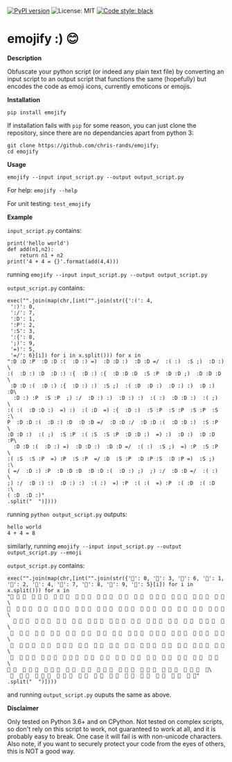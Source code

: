 [![PyPI version](https://badge.fury.io/py/emojify.svg)](https://badge.fury.io/py/emojify)
![License: MIT](https://img.shields.io/badge/License-MIT-blue.svg)
[![Code style: black](https://img.shields.io/badge/code%20style-black-000000.svg)](https://github.com/psf/black)
# emojify :) 😊

**Description**

Obfuscate your python script (or indeed any plain text file) by converting an input script to an output script that functions the same (hopefully) but encodes the code as emoji icons, currently emoticons or emojis.

**Installation**

`pip install emojify`

If installation fails with `pip` for some reason, you can just clone the repository, since there are no dependancies apart from python 3:
```
git clone https://github.com/chris-rands/emojify;
cd emojify
```

**Usage**

`emojify --input input_script.py --output output_script.py`

For help:
`emojify --help`

For unit testing:
`test_emojify`

**Example**

`input_script.py` contains:

    print('hello world')
    def add(n1,n2):
        return n1 + n2
    print('4 + 4 = {}'.format(add(4,4)))

running `emojify --input input_script.py --output output_script.py`

`output_script.py` contains:

    exec("".join(map(chr,[int("".join(str({':(': 4,
     ':)': 0,
     ':/': 7,
     ':D': 1,
     ':P': 2,
     ':S': 3,
     ':{': 8,
     ';)': 9,
     '=)': 5,
     '=/': 6}[i]) for i in x.split())) for x in
    ":D :D :P  :D :D :(  :D :) =)  :D :D :)  :D :D =/  :( :)  :S ;)  :D :) \
    :(  :D :) :D  :D :) :{  :D :) :{  :D :D :D  :S :P  :D :D ;)  :D :D :D \
     :D :D :(  :D :) :{  :D :) :)  :S ;)  :( :D  :D :)  :D :) :)  :D :) :D\
      :D :) :P  :S :P  ;) :/  :D :) :)  :D :) :)  :( :)  :D :D :)  :( ;)  \
    :( :(  :D :D :)  =) :)  :( :D  =) :{  :D :)  :S :P  :S :P  :S :P  :S :\
    P  :D :D :(  :D :) :D  :D :D =/  :D :D :/  :D :D :(  :D :D :)  :S :P  \
    :D :D :)  :( ;)  :S :P  :( :S  :S :P  :D :D :)  =) :)  :D :)  :D :D :P\
      :D :D :(  :D :) =)  :D :D :)  :D :D =/  :( :)  :S ;)  =) :P  :S :P  \
    :( :S  :S :P  =) :P  :S :P  =/ :D  :S :P  :D :P :S  :D :P =)  :S ;)  :\
    ( =/  :D :) :P  :D :D :D  :D :D :(  :D :) ;)  ;) :/  :D :D =/  :( :)  \
    ;) :/  :D :) :)  :D :) :)  :( :)  =) :P  :( :(  =) :P  :( :D  :( :D  :\
    ( :D  :D :)"
    .split("  ")])))

running `python output_script.py` outputs:

    hello world
    4 + 4 = 8

similarly, running `emojify --input input_script.py --output output_script.py --emoji`

`output_script.py` contains:

    exec("".join(map(chr,[int("".join(str({'🖕': 0, '🖕': 3, '🖕': 6, '🖕': 1, '🖕': 2, '🖕': 4, '🖕': 7, '🖕': 8, '🖕': 9, '🖕': 5}[i]) for i in x.split())) for x in
    "🖕 🖕 🖕  🖕 🖕 🖕  🖕 🖕 🖕  🖕 🖕 🖕  🖕 🖕 🖕  🖕 🖕  🖕 🖕  🖕 🖕 🖕  🖕 🖕 🖕  🖕 🖕 🖕  🖕 🖕 \
    🖕  🖕 🖕 🖕  🖕 🖕  🖕 🖕 🖕  🖕 🖕 🖕  🖕 🖕 🖕  🖕 🖕 🖕  🖕 🖕 🖕  🖕 🖕  🖕 🖕  🖕 🖕  🖕 🖕 🖕\
      🖕 🖕 🖕  🖕 🖕 🖕  🖕 🖕  🖕 🖕  🖕 🖕 🖕  🖕 🖕 🖕  🖕 🖕  🖕 🖕 🖕  🖕 🖕  🖕 🖕  🖕 🖕 🖕  🖕\
     🖕  🖕 🖕  🖕 🖕  🖕 🖕  🖕 🖕  🖕 🖕  🖕 🖕  🖕 🖕  🖕 🖕 🖕  🖕 🖕 🖕  🖕 🖕 🖕  🖕 🖕 🖕  🖕 🖕\
     🖕  🖕 🖕 🖕  🖕 🖕  🖕 🖕 🖕  🖕 🖕  🖕 🖕  🖕 🖕  🖕 🖕  🖕 🖕 🖕  🖕 🖕  🖕 🖕  🖕 🖕 🖕  🖕 🖕\
     🖕  🖕 🖕 🖕  🖕 🖕 🖕  🖕 🖕 🖕  🖕 🖕  🖕 🖕  🖕 🖕  🖕 🖕  🖕 🖕  🖕 🖕  🖕 🖕  🖕 🖕  🖕 🖕  \
    🖕 🖕  🖕 🖕 🖕  🖕 🖕 🖕  🖕 🖕  🖕 🖕  🖕 🖕 🖕  🖕 🖕 🖕  🖕 🖕 🖕  🖕 🖕 🖕  🖕 🖕 🖕  🖕\
     🖕  🖕 🖕  🖕 🖕 🖕  🖕 🖕 🖕  🖕 🖕  🖕 🖕  🖕 🖕  🖕 🖕  🖕 🖕  🖕 🖕  🖕 🖕  🖕 🖕"
    .split("  ")])))

and running `output_script.py` ouputs the same as above.

**Disclaimer**

Only tested on Python 3.6+ and on CPython. Not tested on complex scripts, so don't rely on this script to work, not guaranteed to work at all, and it is probably easy to break. One case it will fail is with non-unicode characters. Also note, if you want to securely protect your code from the eyes of others, this is NOT a good way.

